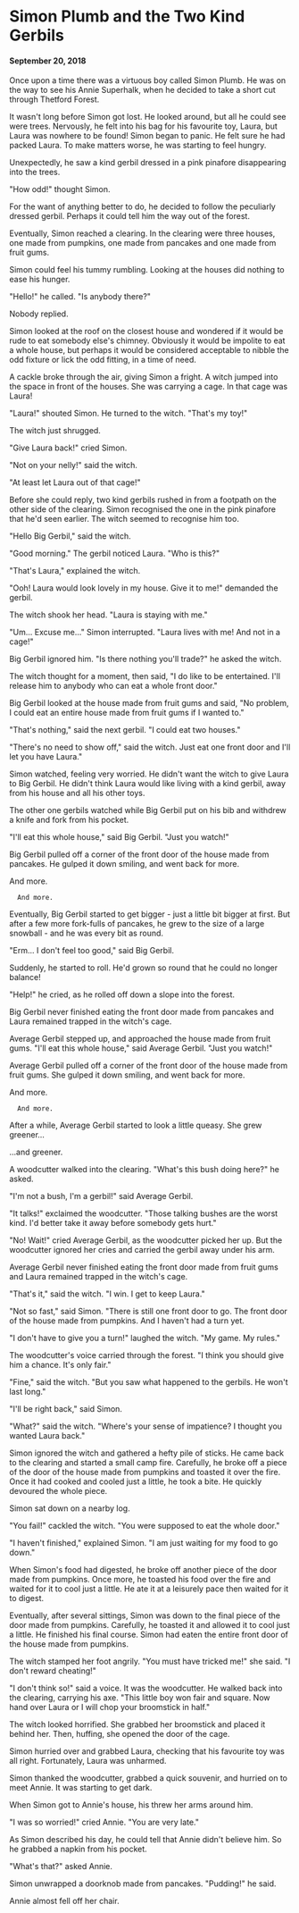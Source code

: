 # Simon Plumb and the Two Kind Gerbils
#### September 20, 2018

Once upon a time there was a virtuous boy called Simon Plumb. He was on the way to see his Annie Superhalk, when he decided to take a short cut through Thetford Forest.

It wasn't long before Simon got lost. He looked around, but all he could see were trees. Nervously, he felt into his bag for his favourite toy, Laura, but Laura was nowhere to be found! Simon began to panic. He felt sure he had packed Laura. To make matters worse, he was starting to feel hungry.

Unexpectedly, he saw a kind gerbil dressed in a pink pinafore disappearing into the trees.

"How odd!" thought Simon.

For the want of anything better to do, he decided to follow the peculiarly dressed gerbil. Perhaps it could tell him the way out of the forest.

Eventually, Simon reached a clearing. In the clearing were three houses, one made from pumpkins, one made from pancakes and one made from fruit gums.

Simon could feel his tummy rumbling. Looking at the houses did nothing to ease his hunger.

"Hello!" he called. "Is anybody there?"

Nobody replied.

Simon looked at the roof on the closest house and wondered if it would be rude to eat somebody else's chimney. Obviously it would be impolite to eat a whole house, but perhaps it would be considered acceptable to nibble the odd fixture or lick the odd fitting, in a time of need.

A cackle broke through the air, giving Simon a fright. A witch jumped into the space in front of the houses. She was carrying a cage. In that cage was Laura!

"Laura!" shouted Simon. He turned to the witch. "That's my toy!"

The witch just shrugged.

"Give Laura back!" cried Simon.

"Not on your nelly!" said the witch.

"At least let Laura out of that cage!"

Before she could reply, two kind gerbils rushed in from a footpath on the other side of the clearing. Simon recognised the one in the pink pinafore that he'd seen earlier. The witch seemed to recognise him too.

"Hello Big Gerbil," said the witch.

"Good morning." The gerbil noticed Laura. "Who is this?"

"That's Laura," explained the witch.

"Ooh! Laura would look lovely in my house. Give it to me!" demanded the gerbil.

The witch shook her head. "Laura is staying with me."

"Um... Excuse me..." Simon interrupted. "Laura lives with me! And not in a cage!"

Big Gerbil ignored him. "Is there nothing you'll trade?" he asked the witch.

The witch thought for a moment, then said, "I do like to be entertained. I'll release him to anybody who can eat a whole front door."

Big Gerbil looked at the house made from fruit gums and said, "No problem, I could eat an entire house made from fruit gums if I wanted to."

"That's nothing," said the next gerbil. "I could eat two houses."

"There's no need to show off," said the witch. Just eat one front door and I'll let you have Laura."

Simon watched, feeling very worried. He didn't want the witch to give Laura to Big Gerbil. He didn't think Laura would like living with a kind gerbil, away from his house and all his other toys.

The other one gerbils watched while Big Gerbil put on his bib and withdrew a knife and fork from his pocket.

"I'll eat this whole house," said Big Gerbil. "Just you watch!"

Big Gerbil pulled off a corner of the front door of the house made from pancakes. He gulped it down smiling, and went back for more.

   And more.

      And more.

Eventually, Big Gerbil started to get bigger - just a little bit bigger at first. But after a few more fork-fulls of pancakes, he grew to the size of a large snowball - and he was every bit as round.

"Erm... I don't feel too good," said Big Gerbil.

Suddenly, he started to roll. He'd grown so round that he could no longer balance!

"Help!" he cried, as he rolled off down a slope into the forest.

Big Gerbil never finished eating the front door made from pancakes and Laura remained trapped in the witch's cage.

Average Gerbil stepped up, and approached the house made from fruit gums.
"I'll eat this whole house," said Average Gerbil. "Just you watch!"

Average Gerbil pulled off a corner of the front door of the house made from fruit gums. She gulped it down smiling, and went back for more.

   And more.

      And more.

After a while, Average Gerbil started to look a little queasy. She grew greener...

   ...and greener.

A woodcutter walked into the clearing. "What's this bush doing here?" he asked.

"I'm not a bush, I'm a gerbil!" said Average Gerbil.

"It talks!" exclaimed the woodcutter. "Those talking bushes are the worst kind. I'd better take it away before somebody gets hurt."

"No! Wait!" cried Average Gerbil, as the woodcutter picked her up. But the woodcutter ignored her cries and carried the gerbil away under his arm.

Average Gerbil never finished eating the front door made from fruit gums and Laura remained trapped in the witch's cage.

"That's it," said the witch. "I win. I get to keep Laura."

"Not so fast," said Simon. "There is still one front door to go. The front door of the house made from pumpkins. And I haven't had a turn yet.

"I don't have to give you a turn!" laughed the witch. "My game. My rules."

The woodcutter's voice carried through the forest. "I think you should give him a chance. It's only fair."

"Fine," said the witch. "But you saw what happened to the gerbils. He won't last long."

"I'll be right back," said Simon.

"What?" said the witch. "Where's your sense of impatience? I thought you wanted Laura back."

Simon ignored the witch and gathered a hefty pile of sticks. He came back to the clearing and started a small camp fire. Carefully, he broke off a piece of the door of the house made from pumpkins and toasted it over the fire. Once it had cooked and cooled just a little, he took a bite. He quickly devoured the whole piece.

Simon sat down on a nearby log.

"You fail!" cackled the witch. "You were supposed to eat the whole door."

"I haven't finished," explained Simon. "I am just waiting for my food to go down."

When Simon's food had digested, he broke off another piece of the door made from pumpkins. Once more, he toasted his food over the fire and waited for it to cool just a little. He ate it at a leisurely pace then waited for it to digest.

Eventually, after several sittings, Simon was down to the final piece of the door made from pumpkins. Carefully, he toasted it and allowed it to cool just a little. He finished his final course. Simon had eaten the entire front door of the house made from pumpkins.

The witch stamped her foot angrily. "You must have tricked me!" she said. "I don't reward cheating!"

"I don't think so!" said a voice. It was the woodcutter. He walked back into the clearing, carrying his axe. "This little boy won fair and square. Now hand over Laura or I will chop your broomstick in half."

The witch looked horrified. She grabbed her broomstick and placed it behind her. Then, huffing, she opened the door of the cage.

Simon hurried over and grabbed Laura, checking that his favourite toy was all right. Fortunately, Laura was unharmed.

Simon thanked the woodcutter, grabbed a quick souvenir, and hurried on to meet Annie. It was starting to get dark.

When Simon got to Annie's house, his threw her arms around him.

"I was so worried!" cried Annie. "You are very late."

As Simon described his day, he could tell that Annie didn't believe him. So he grabbed a napkin from his pocket.

"What's that?" asked Annie.

Simon unwrapped a doorknob made from pancakes. "Pudding!" he said.

Annie almost fell off her chair.